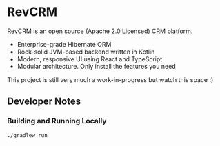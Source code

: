 # RevCRM

RevCRM is an open source (Apache 2.0 Licensed) CRM platform.

* Enterprise-grade Hibernate ORM
* Rock-solid JVM-based backend written in Kotlin
* Modern, responsive UI using React and TypeScript
* Modular architecture. Only install the features you need

This project is still very much a work-in-progress but watch this space :)

## Developer Notes

### Building and Running Locally

```
./gradlew run
```

